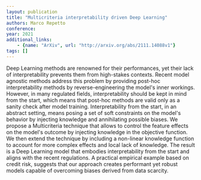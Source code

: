 ```yaml
---
layout: publication
title: "Multicriteria interpretability driven Deep Learning"
authors: Marco Repetto
conference: 
year: 2021
additional_links: 
    - {name: "ArXiv", url: "http://arxiv.org/abs/2111.14088v1"}
tags: []
---
```

Deep Learning methods are renowned for their performances, yet their lack of
interpretability prevents them from high-stakes contexts. Recent model agnostic
methods address this problem by providing post-hoc interpretability methods by
reverse-engineering the model's inner workings. However, in many regulated
fields, interpretability should be kept in mind from the start, which means
that post-hoc methods are valid only as a sanity check after model training.
Interpretability from the start, in an abstract setting, means posing a set of
soft constraints on the model's behavior by injecting knowledge and
annihilating possible biases. We propose a Multicriteria technique that allows
to control the feature effects on the model's outcome by injecting knowledge in
the objective function. We then extend the technique by including a non-linear
knowledge function to account for more complex effects and local lack of
knowledge. The result is a Deep Learning model that embodies interpretability
from the start and aligns with the recent regulations. A practical empirical
example based on credit risk, suggests that our approach creates performant yet
robust models capable of overcoming biases derived from data scarcity.